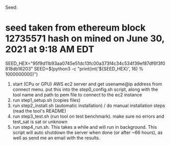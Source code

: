 Seed:
# seed taken from ethereum block 12735571 hash on mined on June 30, 2021 at 9:18 AM EDT
SEED_HEX="95f9d11b93aa0745e51dc13fc00a373f4c34c534f39ef87df6f3f0818db16203"
SEED=$(python3 -c "print(int('${SEED_HEX}', 16) % 1000000000)")

1. start (CPu or GPU) AWS ec2 server and get usename@ip address from connect menu. put this into the step0_config.sh script, along with the tool name and path to pem file to connect to the ec2 instance
2. run step1_setup.sh (copies files)
3. run step2_install.sh (automatic installation) / do manual installation steps (read the tool's README)
4. run step3_test.sh (run tool on test benchmark). make sure no errors and test_sat is sat or unknown
5. run step4_run.sh. This takes a while and will run in background. This script will auto shutdown the server when done (or after ~66 hours), as well as send me an email with the results.


